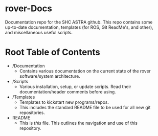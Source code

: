 # rover-Docs
Documentation repo for the SHC ASTRA github. This repo contains some up-to-date documentation, templates (for ROS, Git ReadMe's, and other), and miscellaneous useful scripts. 

# Root Table of Contents
 - /Documentation
	 - Contains various documentation on the current state of the rover software/system architecture. 
  - /Scripts
	 - Various installation, setup, or update scripts. Read their documentation/header comments before using.
 - /Templates
	 - Templates to kickstart new programs/repos.
	 - This includes the standard README file to be used for all new git repositories.
 - README
	 - This is *this* file. This outlines the navigation and use of this repository.

